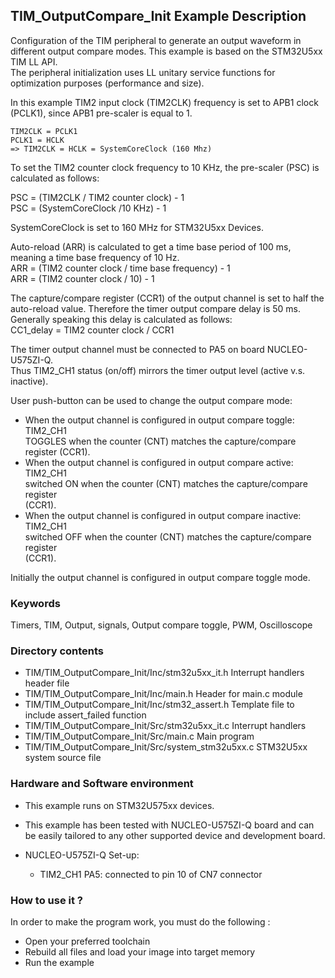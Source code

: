 ## <b>TIM_OutputCompare_Init Example Description</b>

Configuration of the TIM peripheral to generate an output 
waveform in different output compare modes. This example is based on the 
STM32U5xx TIM LL API.  
The peripheral initialization uses LL unitary service functions for optimization purposes (performance and size).

In this example TIM2 input clock (TIM2CLK) frequency is set to APB1 clock (PCLK1),
since APB1 pre-scaler is equal to 1.

    TIM2CLK = PCLK1  
    PCLK1 = HCLK  
    => TIM2CLK = HCLK = SystemCoreClock (160 Mhz)

To set the TIM2 counter clock frequency to 10 KHz, the pre-scaler (PSC) is
calculated as follows:

PSC = (TIM2CLK / TIM2 counter clock) - 1  
PSC = (SystemCoreClock /10 KHz) - 1

SystemCoreClock is set to 160 MHz for STM32U5xx Devices.

Auto-reload (ARR) is calculated to get a time base period of 100 ms,
meaning a time base frequency of 10 Hz.  
ARR = (TIM2 counter clock / time base frequency) - 1  
ARR = (TIM2 counter clock / 10) - 1

The capture/compare register (CCR1) of the output channel is set to half the
auto-reload value. Therefore the timer output compare delay is 50 ms.  
Generally speaking this delay is calculated as follows:  
CC1_delay = TIM2 counter clock / CCR1

The timer output channel must be connected to PA5 on board NUCLEO-U575ZI-Q.  
Thus TIM2_CH1 status (on/off) mirrors the timer output level (active v.s. inactive).

User push-button can be used to change the output compare mode:

  - When the output channel is configured in output compare toggle:  TIM2_CH1  
    TOGGLES when the counter (CNT) matches the capture/compare register (CCR1).  
  - When the output channel is configured in output compare active:  TIM2_CH1   
    switched ON when the counter (CNT) matches the capture/compare register  
    (CCR1).  
  - When the output channel is configured in output compare inactive:  TIM2_CH1  
    switched OFF when the counter (CNT) matches the capture/compare register  
    (CCR1).
    
Initially the output channel is configured in output compare toggle mode.

### <b>Keywords</b>

Timers, TIM, Output, signals, Output compare toggle, PWM, Oscilloscope

### <b>Directory contents</b>

  - TIM/TIM_OutputCompare_Init/Inc/stm32u5xx_it.h          Interrupt handlers header file
  - TIM/TIM_OutputCompare_Init/Inc/main.h                  Header for main.c module
  - TIM/TIM_OutputCompare_Init/Inc/stm32_assert.h          Template file to include assert_failed function
  - TIM/TIM_OutputCompare_Init/Src/stm32u5xx_it.c          Interrupt handlers
  - TIM/TIM_OutputCompare_Init/Src/main.c                  Main program
  - TIM/TIM_OutputCompare_Init/Src/system_stm32u5xx.c      STM32U5xx system source file

### <b>Hardware and Software environment</b>

  - This example runs on STM32U575xx devices.

  - This example has been tested with NUCLEO-U575ZI-Q board and can be
    easily tailored to any other supported device and development board.

  - NUCLEO-U575ZI-Q Set-up:

      - TIM2_CH1  PA5: connected to pin 10 of CN7 connector 

### <b>How to use it ?</b>

In order to make the program work, you must do the following :

 - Open your preferred toolchain  
 - Rebuild all files and load your image into target memory  
 - Run the example

